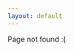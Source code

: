 ```yaml
---
layout: default
---
```

<main class="landing">
  <section class="front-content">
    Page not found :(
  </section>
</main>

